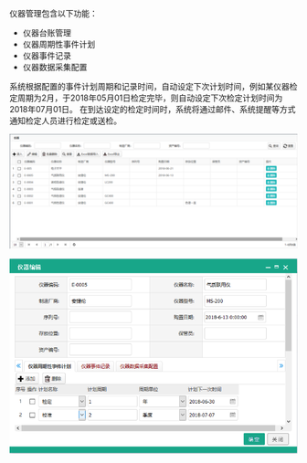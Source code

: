 仪器管理包含以下功能：
* 仪器台账管理
* 仪器周期性事件计划
* 仪器事件记录
* 仪器数据采集配置

系统根据配置的事件计划周期和记录时间，自动设定下次计划时间，例如某仪器检定周期为2月，于2018年05月01日检定完毕，则自动设定下次检定计划时间为2018年07月01日。
在到达设定的检定时间时，系统将通过邮件、系统提醒等方式通知检定人员进行检定或送检。

![仪器管理](https://raw.githubusercontent.com/labsharpBeijing/LabSharpLIMS/master/Doc/Images/equipment.png)

![仪器表单](https://raw.githubusercontent.com/labsharpBeijing/LabSharpLIMS/master/Doc/Images/equipment-edit.png)
